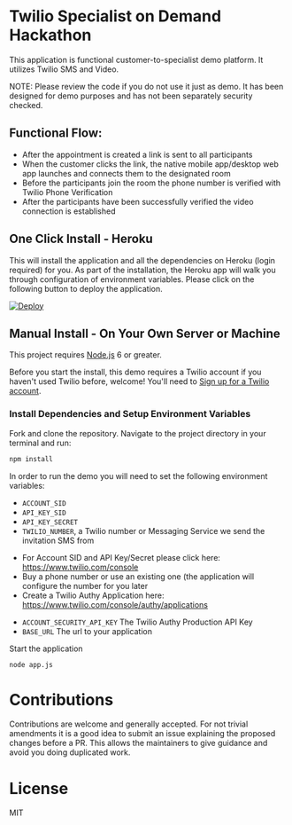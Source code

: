 # Twilio Specialist on Demand Hackathon

This application is functional customer-to-specialist demo platform. It utilizes Twilio SMS and Video.

NOTE: Please review the code if you do not use it just as demo. It has been designed for demo purposes and has not been separately security checked.

## Functional Flow:

- After the appointment is created a link is sent to all participants
- When the customer clicks the link, the native mobile app/desktop web app launches and connects them to the designated room
- Before the participants join the room the phone number is verified with Twilio Phone Verification
- After the participants have been successfully verified the video connection is established

## One Click Install - Heroku

This will install the application and all the dependencies on Heroku (login required) for you. As part of the installation, the Heroku app will walk you through configuration of environment variables. Please click on the following button to deploy the application.

[![Deploy](https://www.herokucdn.com/deploy/button.svg)](https://heroku.com/deploy?template=https://github.com/nash-md/twilio-video-specialist-on-demand)

## Manual Install - On Your Own Server or Machine

This project requires [Node.js](http://nodejs.org/) 6 or greater.

Before you start the install, this demo requires a Twilio account if you haven't used Twilio before, welcome! You'll need to [Sign up for a Twilio account](https://www.twilio.com/try-twilio).

### Install Dependencies and Setup Environment Variables

Fork and clone the repository. Navigate to the project directory in your terminal and run:

```bash
npm install
```

In order to run the demo you will need to set the following environment variables:

- `ACCOUNT_SID`
- `API_KEY_SID`
- `API_KEY_SECRET`
- `TWILIO_NUMBER`, a Twilio number or Messaging Service we send the invitation SMS from

* For Account SID and API Key/Secret please click here: https://www.twilio.com/console
* Buy a phone number or use an existing one (the application will configure the number for you later
* Create a Twilio Authy Application here: https://www.twilio.com/console/authy/applications

- `ACCOUNT_SECURITY_API_KEY` The Twilio Authy Production API Key
- `BASE_URL` The url to your application

Start the application

`node app.js`

# Contributions

Contributions are welcome and generally accepted. For not trivial amendments it is a good idea to submit an issue explaining the proposed changes before a PR. This allows the maintainers to give guidance and avoid you doing duplicated work.

# License

MIT
